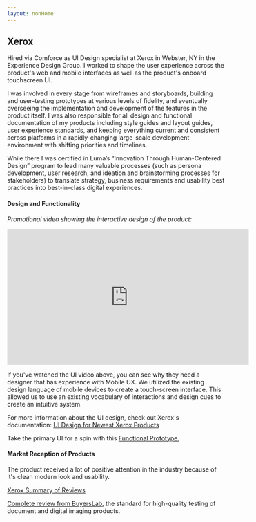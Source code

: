 ```yaml
---
layout: nonHome
---
```


## Xerox
Hired via Comforce as UI Design specialist at Xerox in Webster, NY in the Experience Design Group. I worked to shape the user experience across the product's web and mobile interfaces as well as the product's onboard touchscreen UI. 

I was involved in every stage from wireframes and storyboards, building and user-testing prototypes at various levels of fidelity, and eventually overseeing the implementation and development of the features in the product itself. I was also responsible for all design and functional documentation of my products including style guides and layout guides, user experience standards, and keeping everything current and consistent across platforms in a rapidly-changing large-scale development environment with shifting priorities and timelines.

While there I was certified in Luma’s “Innovation Through Human-Centered Design” program to lead many valuable processes (such as persona development, user research, and ideation and brainstorming processes for stakeholders) to translate strategy, business requirements and usability best practices into best-in-class digital experiences.

#### Design and Functionality
*Promotional video showing the interactive design of the product:*
<iframe width="560" height="315" src="https://www.youtube.com/embed/0Z9Kk2Rfu_A" frameborder="0" allowfullscreen></iframe>

If you've watched the UI video above, you can see why they need a designer that has experience with Mobile UX. We utilized the existing design language of mobile devices to create a touch-screen interface. This allowed us to use an existing vocabulary of interactions and design cues to create an intuitive system.

For more information about the UI design, check out Xerox's documentation:
[UI Design for Newest Xerox Products](https://www.xerox.com/en-us/connectkey/touchscreen-interface)

Take the primary UI for a spin with this
[Functional Prototype.](http://a400.g.akamai.net/7/400/5566/v0001/xerox.download.akamai.com/5566/VersaLinkSIM/index.htm)

#### Market Reception of Products
The product received a lot of positive attention in the industry because of it's clean modern look and usability.

[Xerox Summary of Reviews](http://connect.blogs.xerox.com/2017/02/28/the-reviews-are-in-and-theyre-winners/)

[Complete review from BuyersLab](https://www.buyerslab.com/News/Industry-News/2016/November/New-Xerox-Color-Printer-and-MFP-for-Small-Offices), the standard for high-quality testing of document and digital imaging products.
